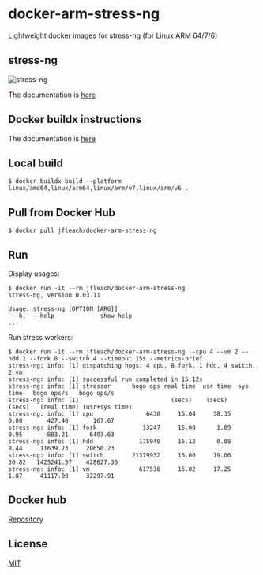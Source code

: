 # docker-arm-stress-ng
Lightweight docker images for stress-ng (for Linux ARM 64/7/6)

## stress-ng

![stress-ng](http://kernel.ubuntu.com/~cking/stress-ng/stress-ng-small.png)

The documentation is [here](http://kernel.ubuntu.com/~cking/stress-ng/)

## Docker buildx instructions

The documentation is [here](https://community.arm.com/developer/tools-software/tools/b/tools-software-ides-blog/posts/getting-started-with-docker-for-arm-on-linux/)

## Local build

```
$ docker buildx build --platform linux/amd64,linux/arm64,linux/arm/v7,linux/arm/v6 .
```

## Pull from Docker Hub

```
$ docker pull jfleach/docker-arm-stress-ng
```

## Run

Display usages:

```
$ docker run -it --rm jfleach/docker-arm-stress-ng
stress-ng, version 0.03.11

Usage: stress-ng [OPTION [ARG]]
 --h,  --help             show help
...
```

Run stress workers:

```
$ docker run -it --rm jfleach/docker-arm-stress-ng --cpu 4 --vm 2 --hdd 1 --fork 8 --switch 4 --timeout 15s --metrics-brief
stress-ng: info: [1] dispatching hogs: 4 cpu, 8 fork, 1 hdd, 4 switch, 2 vm
stress-ng: info: [1] successful run completed in 15.12s
stress-ng: info: [1] stressor      bogo ops real time  usr time  sys time   bogo ops/s   bogo ops/s
stress-ng: info: [1]                          (secs)    (secs)    (secs)   (real time) (usr+sys time)
stress-ng: info: [1] cpu               6430     15.04     38.35      0.00       427.40       167.67
stress-ng: info: [1] fork             13247     15.00      1.09      0.95       883.21      6493.63
stress-ng: info: [1] hdd             175940     15.12      0.08      8.44     11639.73     20650.23
stress-ng: info: [1] switch        21379932     15.00     19.06     30.82   1425241.57    428627.35
stress-ng: info: [1] vm              617536     15.02     17.25      1.87     41117.00     32297.91
```

## Docker hub

[Repository](https://hub.docker.com/r/jfleach/docker-arm-stress-ng)

## License

[MIT](LICENSE)
